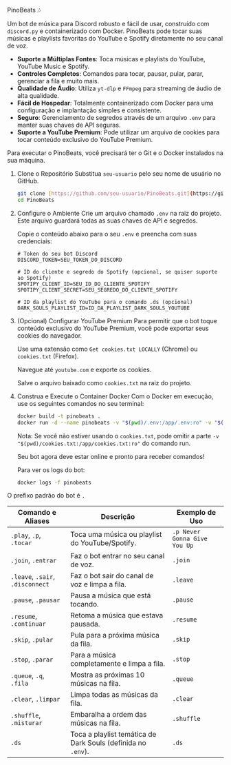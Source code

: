 PinoBeats 🎶

Um bot de música para Discord robusto e fácil de usar, construído com `discord.py` e containerizado com Docker. PinoBeats pode tocar suas músicas e playlists favoritas do YouTube e Spotify diretamente no seu canal de voz.

-   **Suporte a Múltiplas Fontes**: Toca músicas e playlists do YouTube, YouTube Music e Spotify.
-   **Controles Completos**: Comandos para tocar, pausar, pular, parar, gerenciar a fila e muito mais.
-   **Qualidade de Áudio**: Utiliza `yt-dlp` e `FFmpeg` para streaming de áudio de alta qualidade.
-   **Fácil de Hospedar**: Totalmente containerizado com Docker para uma configuração e implantação simples e consistente.
-   **Seguro**: Gerenciamento de segredos através de um arquivo `.env` para manter suas chaves de API seguras.
-   **Suporte a YouTube Premium**: Pode utilizar um arquivo de cookies para tocar conteúdo exclusivo do YouTube Premium.

Para executar o PinoBeats, você precisará ter o Git e o Docker instalados na sua máquina.

1.  Clone o Repositório
    Substitua `seu-usuario` pelo seu nome de usuário no GitHub.

    ```bash
    git clone [https://github.com/seu-usuario/PinoBeats.git](https://github.com/seu-usuario/PinoBeats.git)
    cd PinoBeats
    ```

2.  Configure o Ambiente
    Crie um arquivo chamado `.env` na raiz do projeto. Este arquivo guardará todas as suas chaves de API e segredos.

    Copie o conteúdo abaixo para o seu `.env` e preencha com suas credenciais:

    ```env
    # Token do seu bot Discord
    DISCORD_TOKEN=SEU_TOKEN_DO_DISCORD

    # ID do cliente e segredo do Spotify (opcional, se quiser suporte ao Spotify)
    SPOTIPY_CLIENT_ID=SEU_ID_DO_CLIENTE_SPOTIFY
    SPOTIPY_CLIENT_SECRET=SEU_SEGREDO_DO_CLIENTE_SPOTIFY

    # ID da playlist do YouTube para o comando .ds (opcional)
    DARK_SOULS_PLAYLIST_ID=ID_DA_PLAYLIST_DARK_SOULS_YOUTUBE
    ```

3.  (Opcional) Configurar YouTube Premium
    Para permitir que o bot toque conteúdo exclusivo do YouTube Premium, você pode exportar seus cookies do navegador.

    Use uma extensão como `Get cookies.txt LOCALLY` (Chrome) ou `cookies.txt` (Firefox).

    Navegue até `youtube.com` e exporte os cookies.

    Salve o arquivo baixado como `cookies.txt` na raiz do projeto.

4.  Construa e Execute o Container Docker
    Com o Docker em execução, use os seguintes comandos no seu terminal:

    ```bash
    docker build -t pinobeats .
    docker run -d --name pinobeats -v "$(pwd)/.env:/app/.env:ro" -v "$(pwd)/cookies.txt:/app/cookies.txt:ro" pinobeats
    ```

    Nota: Se você não estiver usando o `cookies.txt`, pode omitir a parte `-v "$(pwd)/cookies.txt:/app/cookies.txt:ro"` do comando run.

    Seu bot agora deve estar online e pronto para receber comandos!

    Para ver os logs do bot:

    ```bash
    docker logs -f pinobeats
    ```

O prefixo padrão do bot é `.`

| Comando e Aliases                | Descrição                                                    | Exemplo de Uso                  |
| -------------------------------- | -------------------------------------------------------------- | ------------------------------- |
| `.play`, `.p`, `.tocar`          | Toca uma música ou playlist do YouTube/Spotify.                | `.p Never Gonna Give You Up`    |
| `.join`, `.entrar`               | Faz o bot entrar no seu canal de voz.                          | `.join`                         |
| `.leave`, `.sair`, `.disconnect` | Faz o bot sair do canal de voz e limpa a fila.                 | `.leave`                        |
| `.pause`, `.pausar`              | Pausa a música que está tocando.                               | `.pause`                        |
| `.resume`, `.continuar`          | Retoma a música que estava pausada.                            | `.resume`                       |
| `.skip`, `.pular`                | Pula para a próxima música da fila.                            | `.skip`                         |
| `.stop`, `.parar`                | Para a música completamente e limpa a fila.                    | `.stop`                         |
| `.queue`, `.q`, `.fila`          | Mostra as próximas 10 músicas na fila.                         | `.queue`                        |
| `.clear`, `.limpar`              | Limpa todas as músicas da fila.                                | `.clear`                        |
| `.shuffle`, `.misturar`          | Embaralha a ordem das músicas na fila.                         | `.shuffle`                      |
| `.ds`                            | Toca a playlist temática de Dark Souls (definida no `.env`).   | `.ds`                           |